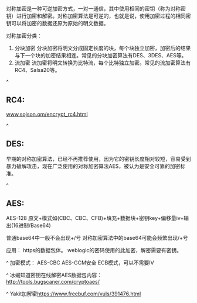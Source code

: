 对称加密是一种可逆加密方式，一对一通信，其中使用相同的密钥（称为对称密钥）进行加密和解密。对称加密算法是可逆的，也就是说，使用加密过程的相同密钥可以将加密的数据还原为原始的明文数据。

对称加密分类：
1. 分块加密
分块加密将明文分成固定长度的块，每个块独立加密，加密后的结果与下一个块的加密结果相连。常见的分块加密算法有DES、3DES、AES等。
2. 流加密
流加密将明文转换为比特流，每个比特独立加密。常见的流加密算法有RC4、Salsa20等。

^
## **RC4:**
www.sojson.om/encrypt_rc4.html


^
## **DES:**
早期的对称加密算法，已经不再推荐使用，因为它的密钥长度相对较短，容易受到暴力破解攻击，现在广泛使用的对称加密算法AES，被认为是安全可靠的加密标准。

^
## **AES:**
AES-128
原文+模式如(CBC、CBC、CFB)+填充+数据块+密钥key+偏移量iv+输出(16进制/Base64)

普通base64中一般不会出现+/号
对称加密算法中的base64可能会频繁出现/+号

应用：
https的数据包体。
weblogic的密码使用的此加密，解密需要有密钥。

^
加密模式：
AES-CBC
AES-GCM安全
ECB模式，可以不需要IV


^
冰蝎知道密钥在线解密AES数据包内容：
<http://tools.bugscaner.com/cryptoaes/>


^
Yakit加解密<https://www.freebuf.com/vuls/391476.html>





